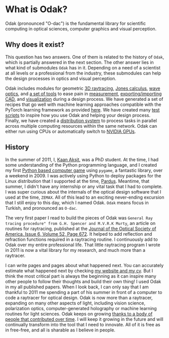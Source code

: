 # What is Odak?
Odak (pronounced "O-dac") is the fundamental library for scientific computing in optical sciences, computer graphics and visual perception.

## Why does it exist?
This question has two answers. 
One of them is related to the history of `Odak`, which is partially answered in the next section.
The other answer lies in what kind of submodules `Odak` has in it.
Depending on a need of a scientist at all levels or a professional from the industry, these submodules can help the design processes in optics and visual perception.

Odak includes modules for geometric [3D raytracing](https://github.com/kunguz/odak/tree/master/odak/raytracing/), [Jones calculus](https://github.com/kunguz/odak/tree/master/odak/jones), [wave optics](odak/wave.md), and [a set of tools](https://github.com/kunguz/odak/tree/master/odak/tools) to ease pain in [measurement](https://github.com/kunguz/odak/tree/master/odak/measurement), [exporting/importing CAD](https://github.com/kunguz/odak/tree/master/odak/tools/asset.py), and [visualization](https://github.com/kunguz/odak/tree/master/odak/visualize) during a design process.
We have generated a set of recipes that go well with machine learning approaches compatible with the PyTorch learning framework as provided [here](https://github.com/kunguz/odak/tree/master/odak/learn).
We have created many [test scripts](https://github.com/kunguz/odak/tree/master/test/) to inspire how you use Odak and helping your design process.
Finally, we have created a [distribution system](https://github.com/kunguz/odak/tree/master/odak/manager) to process tasks in parallel across multiple computing resources within the same network.
Odak can either run using CPUs or automatically switch to [NVIDIA GPUs](https://github.com/kunguz/odak/tree/master/odak/__init__.py#L8).

## History
In the summer of 2011, I, [Kaan Akşit](https://kaanaksit.com), was a PhD student.
At the time, I had some understanding of the Python programming language, and I created my first [Python based computer game](https://www.youtube.com/watch?v=r9RIzKCGrmU) using `pygame`, a fantastic library, over a weekend in 2009.
I was actively using Python to deploy packages for the Linux distribution that I supported at the time, [Pardus](https://distrowatch.com/table.php?distribution=pardus).
Meantime, that summer, I didn't have any internship or any vital task that I had to complete.
I was super curious about the internals of the optical design software that I used at the time, `ZEMAX`.
All of this lead to an exciting never-ending excursion that I still enjoy to this day, which I named Odak.
`Odak` means focus in Turkish, and pronounced as `O-dac`.

The very first paper I read to build the pieces of Odak was `General Ray tracing procedure" from G.H. Spencer and M.V.R.K Murty`, an article on routines for raytracing, published at the [Journal of the Optical Society of America, Issue 6, Volume 52, Page 672](https://doi.org/10.1364/JOSA.52.000672).
It helped to add reflection and refraction functions required in a raytracing routine.
I continuously add to Odak over my entire professional life.
That little raytracing program I wrote in 2011 is now a vital library for my research, and much more than a raytracer.

I can write pages and pages about what happened next.
You can accurately estimate what happened next by checking [my website and my cv](https://kaanaksit.com).
But I think the most critical part is always the beginning as it can inspire many other people to follow their thoughts and build their own thing!
I used Odak in my all published papers.
When I look back, I can only say that I am thankful to 2011 me spending a part of his summer in front of a computer to code a raytracer for optical design.
Odak is now more than a raytracer, expanding on many other aspects of light, including vision science, polarization optics, computer-generated holography or machine learning routines for light sciences.
Odak keeps on growing [thanks to a body of people that contributed over time](https://github.com/kunguz/odak/blob/master/THANKS.txt).
I will keep it growing in the future and will continually transform into the tool that I need to innovate.
All of it is free as in free-free, and all is sharable as I believe in people.
